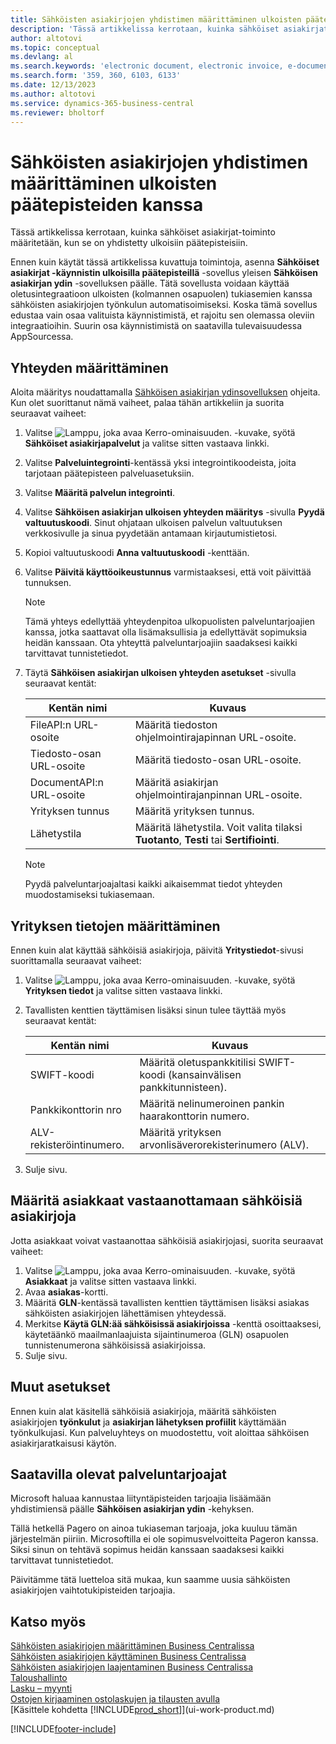 ```yaml
---
title: Sähköisten asiakirjojen yhdistimen määrittäminen ulkoisten päätepisteiden kanssa
description: 'Tässä artikkelissa kerrotaan, kuinka sähköiset asiakirjat-toiminto määritetään, kun se on yhdistetty ulkoisiin päätepisteisiin.'
author: altotovi
ms.topic: conceptual
ms.devlang: al
ms.search.keywords: 'electronic document, electronic invoice, e-document, e-invoice, access-point, endpoint'
ms.search.form: '359, 360, 6103, 6133'
ms.date: 12/13/2023
ms.author: altotovi
ms.service: dynamics-365-business-central
ms.reviewer: bholtorf
---
```


# <a name="set-the-e-documents-connector-with-external-endpoints"></a>Sähköisten asiakirjojen yhdistimen määrittäminen ulkoisten päätepisteiden kanssa

Tässä artikkelissa kerrotaan, kuinka sähköiset asiakirjat-toiminto määritetään, kun se on yhdistetty ulkoisiin päätepisteisiin.

Ennen kuin käytät tässä artikkelissa kuvattuja toimintoja, asenna **Sähköiset asiakirjat -käynnistin ulkoisilla päätepisteillä** -sovellus yleisen **Sähköisen asiakirjan ydin** -sovelluksen päälle. Tätä sovellusta voidaan käyttää oletusintegraatioon ulkoisten (kolmannen osapuolen) tukiasemien kanssa sähköisten asiakirjojen työnkulun automatisoimiseksi. Koska tämä sovellus edustaa vain osaa valituista käynnistimistä, et rajoitu sen olemassa oleviin integraatioihin. Suurin osa käynnistimistä on saatavilla tulevaisuudessa AppSourcessa.

## <a name="set-up-the-connection"></a>Yhteyden määrittäminen

Aloita määritys noudattamalla [Sähköisen asiakirjan ydinsovelluksen](finance-how-setup-edocuments.md) ohjeita. Kun olet suorittanut nämä vaiheet, palaa tähän artikkeliin ja suorita seuraavat vaiheet:

1. Valitse ![Lamppu, joka avaa Kerro-ominaisuuden.](media/ui-search/search_small.png "Kerro, mitä haluat tehdä") -kuvake, syötä **Sähköiset asiakirjapalvelut** ja valitse sitten vastaava linkki.
2. Valitse **Palveluintegrointi**-kentässä yksi integrointikoodeista, joita tarjotaan päätepisteen palveluasetuksiin.
3. Valitse **Määritä palvelun integrointi**.
4. Valitse **Sähköisen asiakirjan ulkoisen yhteyden määritys** -sivulla **Pyydä valtuutuskoodi**. Sinut ohjataan ulkoisen palvelun valtuutuksen verkkosivulle ja sinua pyydetään antamaan kirjautumistietosi.
5. Kopioi valtuutuskoodi **Anna valtuutuskoodi** -kenttään.
6. Valitse **Päivitä käyttöoikeustunnus** varmistaaksesi, että voit päivittää tunnuksen.

    > [!NOTE]
    > Tämä yhteys edellyttää yhteydenpitoa ulkopuolisten palveluntarjoajien kanssa, jotka saattavat olla lisämaksullisia ja edellyttävät sopimuksia heidän kanssaan. Ota yhteyttä palveluntarjoajiin saadaksesi kaikki tarvittavat tunnistetiedot.

7. Täytä **Sähköisen asiakirjan ulkoisen yhteyden asetukset** -sivulla seuraavat kentät:

    | Kentän nimi | Kuvaus |
    |---|---|
    | FileAPI:n URL-osoite | Määritä tiedoston ohjelmointirajapinnan URL-osoite. |
    | Tiedosto-osan URL-osoite | Määritä tiedosto-osan URL-osoite. |
    | DocumentAPI:n URL-osoite | Määritä asiakirjan ohjelmointirajanpinnan URL-osoite. |
    | Yrityksen tunnus | Määritä yrityksen tunnus. |
    | Lähetystila | Määritä lähetystila. Voit valita tilaksi **Tuotanto**, **Testi** tai **Sertifiointi**. |

    > [!NOTE]
    > Pyydä palveluntarjoajaltasi kaikki aikaisemmat tiedot yhteyden muodostamiseksi tukiasemaan.

## <a name="set-up-company-information"></a>Yrityksen tietojen määrittäminen

Ennen kuin alat käyttää sähköisiä asiakirjoja, päivitä **Yritystiedot**-sivusi suorittamalla seuraavat vaiheet:

1. Valitse ![Lamppu, joka avaa Kerro-ominaisuuden.](media/ui-search/search_small.png "Kerro, mitä haluat tehdä") -kuvake, syötä **Yrityksen tiedot** ja valitse sitten vastaava linkki.
2. Tavallisten kenttien täyttämisen lisäksi sinun tulee täyttää myös seuraavat kentät:

    | Kentän nimi | Kuvaus |
    |---|---|
    | SWIFT-koodi | Määritä oletuspankkitilisi SWIFT-koodi (kansainvälisen pankkitunnisteen). |
    | Pankkikonttorin nro | Määritä nelinumeroinen pankin haarakonttorin numero. |
    | ALV-rekisteröintinumero. | Määritä yrityksen arvonlisäverorekisterinumero (ALV). |

3. Sulje sivu.

## <a name="set-up-customers-to-receive-e-documents"></a>Määritä asiakkaat vastaanottamaan sähköisiä asiakirjoja

Jotta asiakkaat voivat vastaanottaa sähköisiä asiakirjojasi, suorita seuraavat vaiheet:

1. Valitse ![Lamppu, joka avaa Kerro-ominaisuuden.](media/ui-search/search_small.png "Kerro, mitä haluat tehdä") -kuvake, syötä **Asiakkaat** ja valitse sitten vastaava linkki.
2. Avaa **asiakas**-kortti.
3. Määritä **GLN**-kentässä tavallisten kenttien täyttämisen lisäksi asiakas sähköisten asiakirjojen lähettämisen yhteydessä.
4. Merkitse **Käytä GLN:ää sähköisissä asiakirjoissa** -kenttä osoittaaksesi, käytetäänkö maailmanlaajuista sijaintinumeroa (GLN) osapuolen tunnistenumerona sähköisissä asiakirjoissa.
5. Sulje sivu.

## <a name="other-setup"></a>Muut asetukset

Ennen kuin alat käsitellä sähköisiä asiakirjoja, määritä sähköisten asiakirjojen **työnkulut** ja **asiakirjan lähetyksen profiilit** käyttämään työnkulkujasi. Kun palveluyhteys on muodostettu, voit aloittaa sähköisen asiakirjaratkaisusi käytön.

## <a name="available-service-providers"></a>Saatavilla olevat palveluntarjoajat

Microsoft haluaa kannustaa liityntäpisteiden tarjoajia lisäämään yhdistimiensä päälle **Sähköisen asiakirjan ydin** -kehyksen.

Tällä hetkellä Pagero on ainoa tukiaseman tarjoaja, joka kuuluu tämän järjestelmän piiriin. Microsoftilla ei ole sopimusvelvoitteita Pageron kanssa. Siksi sinun on tehtävä sopimus heidän kanssaan saadaksesi kaikki tarvittavat tunnistetiedot.

Päivitämme tätä luetteloa sitä mukaa, kun saamme uusia sähköisten asiakirjojen vaihtotukipisteiden tarjoajia.

## <a name="see-also"></a>Katso myös

[Sähköisten asiakirjojen määrittäminen Business Centralissa](finance-how-setup-edocuments.md)  
[Sähköisten asiakirjojen käyttäminen Business Centralissa](finance-how-use-edocuments.md)  
[Sähköisten asiakirjojen laajentaminen Business Centralissa](/dynamics365/business-central/dev-itpro/developer/devenv-extend-edocuments)  
[Taloushallinto](finance.md)  
[Lasku – myynti](sales-how-invoice-sales.md)  
[Ostojen kirjaaminen ostolaskujen ja tilausten avulla](purchasing-how-record-purchases.md)  
[Käsittele kohdetta [!INCLUDE[prod_short](includes/prod_short.md)]](ui-work-product.md)

[!INCLUDE[footer-include](includes/footer-banner.md)]
